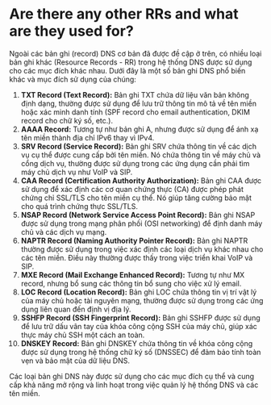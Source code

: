 # Are there any other RRs and what are they used for?

Ngoài các bản ghi (record) DNS cơ bản đã được đề cập ở trên, có nhiều loại bản ghi khác (Resource Records - RR) trong hệ thống DNS được sử dụng cho các mục đích khác nhau. Dưới đây là một số bản ghi DNS phổ biến khác và mục đích sử dụng của chúng:

1. **TXT Record (Text Record):** Bản ghi TXT chứa dữ liệu văn bản không định dạng, thường được sử dụng để lưu trữ thông tin mô tả về tên miền hoặc xác minh danh tính (SPF record cho email authentication, DKIM record cho chữ ký số, etc.).
2. **AAAA Record:** Tương tự như bản ghi A, nhưng được sử dụng để ánh xạ tên miền thành địa chỉ IPv6 thay vì IPv4.
3. **SRV Record (Service Record):** Bản ghi SRV chứa thông tin về các dịch vụ cụ thể được cung cấp bởi tên miền. Nó chứa thông tin về máy chủ và cổng dịch vụ, thường được sử dụng trong các ứng dụng cần phải tìm máy chủ dịch vụ như VoIP và SIP.
4. **CAA Record (Certification Authority Authorization):** Bản ghi CAA được sử dụng để xác định các cơ quan chứng thực (CA) được phép phát chứng chỉ SSL/TLS cho tên miền cụ thể. Nó giúp tăng cường bảo mật cho quá trình chứng thực SSL/TLS.
5. **NSAP Record (Network Service Access Point Record):** Bản ghi NSAP được sử dụng trong mạng phân phối (OSI networking) để định danh máy chủ và các dịch vụ mạng.
6. **NAPTR Record (Naming Authority Pointer Record):** Bản ghi NAPTR thường được sử dụng trong việc xác định các loại dịch vụ khác nhau cho các tên miền. Điều này thường được thấy trong việc triển khai VoIP và SIP.
7. **MXE Record (Mail Exchange Enhanced Record):** Tương tự như MX record, nhưng bổ sung các thông tin bổ sung cho việc xử lý email.
8. **LOC Record (Location Record):** Bản ghi LOC chứa thông tin vị trí vật lý của máy chủ hoặc tài nguyên mạng, thường được sử dụng trong các ứng dụng liên quan đến định vị địa lý.
9. **SSHFP Record (SSH Fingerprint Record):** Bản ghi SSHFP được sử dụng để lưu trữ dấu vân tay của khóa công cộng SSH của máy chủ, giúp xác thực máy chủ SSH một cách an toàn.
10. **DNSKEY Record:** Bản ghi DNSKEY chứa thông tin về khóa công cộng được sử dụng trong hệ thống chữ ký số (DNSSEC) để đảm bảo tính toàn vẹn và bảo mật của dữ liệu DNS.

Các loại bản ghi DNS này được sử dụng cho các mục đích cụ thể và cung cấp khả năng mở rộng và linh hoạt trong việc quản lý hệ thống DNS và các tên miền.